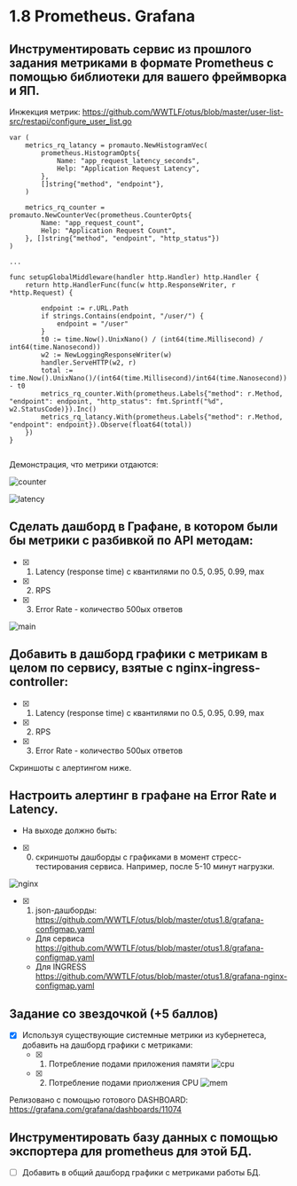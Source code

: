 # 1.8 Prometheus. Grafana
## Инструментировать сервис из прошлого задания метриками в формате Prometheus с помощью библиотеки для вашего фреймворка и ЯП.

Инжекция метрик:
https://github.com/WWTLF/otus/blob/master/user-list-src/restapi/configure_user_list.go
```
var (
	metrics_rq_latancy = promauto.NewHistogramVec(
		prometheus.HistogramOpts{
			Name: "app_request_latency_seconds",
			Help: "Application Request Latency",
		},
		[]string{"method", "endpoint"},
	)

	metrics_rq_counter = promauto.NewCounterVec(prometheus.CounterOpts{
		Name: "app_request_count",
		Help: "Application Request Count",
	}, []string{"method", "endpoint", "http_status"})
)

...

func setupGlobalMiddleware(handler http.Handler) http.Handler {
	return http.HandlerFunc(func(w http.ResponseWriter, r *http.Request) {

		endpoint := r.URL.Path
		if strings.Contains(endpoint, "/user/") {
			endpoint = "/user"
		}
		t0 := time.Now().UnixNano() / (int64(time.Millisecond) / int64(time.Nanosecond))
		w2 := NewLoggingResponseWriter(w)
		handler.ServeHTTP(w2, r)
		total := time.Now().UnixNano()/(int64(time.Millisecond)/int64(time.Nanosecond)) - t0
		metrics_rq_counter.With(prometheus.Labels{"method": r.Method, "endpoint": endpoint, "http_status": fmt.Sprintf("%d", w2.StatusCode)}).Inc()
		metrics_rq_latancy.With(prometheus.Labels{"method": r.Method, "endpoint": endpoint}).Observe(float64(total))
	})
}


```

Демонстрация, что метрики отдаются:

![counter](https://github.com/WWTLF/otus/blob/master/otus1.8/counter.png)

![latency](https://github.com/WWTLF/otus/blob/master/otus1.8/Hist.png)


## Сделать дашборд в Графане, в котором были бы метрики с разбивкой по API методам:
  - [x] 1. Latency (response time) с квантилями по 0.5, 0.95, 0.99, max
  - [x] 2. RPS
  - [x] 3. Error Rate - количество 500ых ответов
  
 ![main](https://github.com/WWTLF/otus/blob/master/otus1.8/main_dash_board.png)

## Добавить в дашборд графики с метрикам в целом по сервису, взятые с nginx-ingress-controller:
  - [x] 1. Latency (response time) с квантилями по 0.5, 0.95, 0.99, max
  - [x] 2. RPS
  - [x] 3. Error Rate - количество 500ых ответов

Скриншоты с алертингом ниже.
  
## Настроить алертинг в графане на Error Rate и Latency.

- На выходе должно быть:
 - [x] 0) скриншоты дашборды с графиками в момент стресс-тестирования сервиса. Например, после 5-10 минут нагрузки.
 
![nginx](https://github.com/WWTLF/otus/blob/master/otus1.8/NGINX_dash_board.png)
 
 - [x] 1) json-дашборды: https://github.com/WWTLF/otus/blob/master/otus1.8/grafana-configmap.yaml 	
   - Для сервиса https://github.com/WWTLF/otus/blob/master/otus1.8/grafana-configmap.yaml 
   - Для INGRESS https://github.com/WWTLF/otus/blob/master/otus1.8/grafana-nginx-configmap.yaml 

## Задание со звездочкой (+5 баллов)
- [x] Используя существующие системные метрики из кубернетеса, добавить на дашборд графики с метриками:
  - [x] 1. Потребление подами приложения памяти
![cpu](https://github.com/WWTLF/otus/blob/master/otus1.8/cpu.png)
  - [x] 2. Потребление подами приолжения CPU
![mem](https://github.com/WWTLF/otus/blob/master/otus1.8/mem.png)

Релизовано с помощью готового DASHBOARD: https://grafana.com/grafana/dashboards/11074 

  

## Инструментировать базу данных с помощью экспортера для prometheus для этой БД.
- [ ] Добавить в общий дашборд графики с метриками работы БД.
